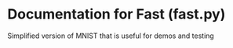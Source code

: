 # Documentation for Fast (fast.py)

Simplified version of MNIST that is useful for demos and testing 

